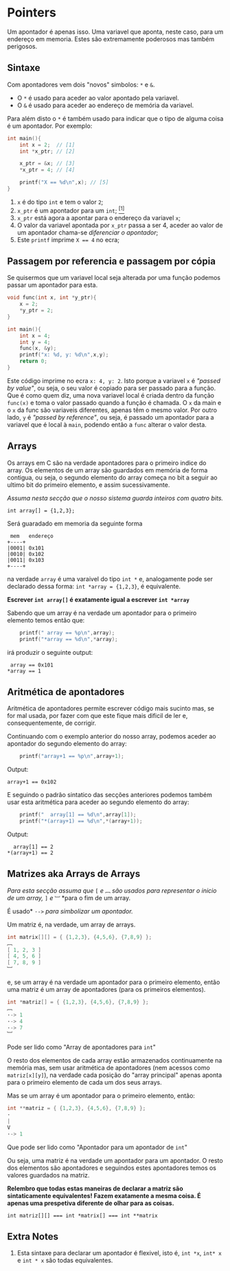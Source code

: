 # Pointers
Um apontador é apenas isso. Uma variavel que aponta, neste caso, para um endereço
 em memoria. Estes são extremamente poderosos mas também perigosos.

## Sintaxe
Com apontadores vem dois "novos" simbolos: `*` e `&`.

* O `*` é usado para aceder ao valor apontado pela variavel.
* O `&` é usado para aceder ao endereço de memória da variavel.

Para além disto o `*` é também usado para indicar que o tipo de alguma coisa é
 um apontador. Por exemplo:
```C
int main(){
    int x = 2;  // [1]
    int *x_ptr; // [2]

    x_ptr = &x; // [3]
    *x_ptr = 4; // [4]

    printf("X == %d\n",x); // [5]
}
```
 1. `x` é do tipo `int` e tem o valor `2`;
 2. `x_ptr` é um apontador para um `int`; [<sup>\[1\]</sup>][extraNotes]
 3. `x_ptr` está agora a apontar para o endereço da variavel `x`;
 4. O valor da variavel apontada por `x_ptr` passa a ser 4, aceder ao valor de um apontador chama-se _diferenciar o apontador_;
 5. Este `printf` imprime `X == 4` no ecra;

## Passagem por referencia e passagem por cópia
Se quisermos que um variavel local seja alterada por uma função podemos passar um apontador
 para esta.

```C
void func(int x, int *y_ptr){
    x = 2;
    *y_ptr = 2;
}

int main(){
    int x = 4;
    int y = 4;
    func(x, &y);
    printf("x: %d, y: %d\n",x,y);
    return 0;
}
```
Este código imprime no ecra `x: 4, y: 2`. Isto porque a variavel `x` é *"passed by value"*,
 ou seja, o seu valor é copiado para ser passado para a função. Que é como quem diz, uma nova variavel local é criada dentro da função `func(x)` e toma o valor passado quando a função é chamada. O `x` da main e o `x` da func são variaveis diferentes, apenas têm o mesmo valor.
Por outro lado, `y` é *"passed by reference"*, ou seja, é passado um apontador para a variavel que é local à `main`, podendo então a `func` alterar o valor desta.

## Arrays
Os arrays em C são na verdade apontadores para o primeiro indice do array. Os elementos de um array são guardados
 em memória de forma contigua, ou seja, o segundo elemento do array começa no bit a seguir ao ultimo bit
 do primeiro elemento, e assim sucessivamente.

*Assuma nesta secção que o nosso sistema guarda inteiros com quatro bits.*

`int array[] = {1,2,3};`

Será guaradado em memoria da seguinte forma

```
 mem   endereço
+----+
|0001| 0x101
|0010| 0x102
|0011| 0x103
+----+
```

na verdade `array` é uma varaivel do tipo `int *` e, analogamente pode ser declarado
 dessa forma: `int *array = {1,2,3}`, é equivalente.

**Escrever `int array[]` é exatamente igual a escrever `int *array`**

Sabendo que um array é na verdade um apontador para o primeiro elemento temos então que:
```C
    printf(" array == %p\n",array);
    printf("*array == %d\n",*array);
```
irá produzir o seguinte output:
```
 array == 0x101
*array == 1
```

## Aritmética de apontadores
Aritmética de apontadores permite escrever código mais sucinto mas, se for mal usada, por fazer com que este fique mais dificil de ler
 e, consequentemente, de corrigir.

Continuando com o exemplo anterior do nosso array, podemos aceder ao apontador do segundo elemento do array:
```C
    printf("array+1 == %p\n",array+1);
```
Output:
```
array+1 == 0x102
```

E seguindo o padrão sintatico das secções anteriores podemos também usar esta aritmética para aceder ao segundo elemento
 do array:
```C
    printf("  array[1] == %d\n",array[1]);
    printf("*(array+1) == %d\n",*(array+1));
```
Output:
```
  array[1] == 2
*(array+1) == 2
```

## Matrizes aka Arrays de Arrays
*Para esta secção assuma que* `[` *e* `﹇` *são usados para representar o inicio de um array,* `]` *e* `﹈` *para o fim de um array.
 
 É usado* `·->` *para simbolizar um apontador.*

Um matriz é, na verdade, um array de arrays.

```C
int matrix[][] = { {1,2,3}, {4,5,6}, {7,8,9} };
﹇
[ 1, 2, 3 ]
[ 4, 5, 6 ]
[ 7, 8, 9 ]
﹈
```

e, se um array é na verdade um apontador para o primeiro elemento, então uma matriz é um array de apontadores (para os primeiros elementos).

```C
int *matriz[] = { {1,2,3}, {4,5,6}, {7,8,9} };
﹇
·-> 1
·-> 4
·-> 7
﹈
```

Pode ser lido como "Array de apontadores para `int`"

O resto dos elementos de cada array estão armazenados continuamente na memória mas, sem usar aritmética de apontadores
 (nem acessos como `matriz[x][y]`), na verdade cada posição do "array principal" apenas aponta para o primeiro elemento
 de cada um dos seus arrays.

Mas se um array é um apontador para o primeiro elemento, então:

```C
int **matriz = { {1,2,3}, {4,5,6}, {7,8,9} };
·
|
V
·-> 1
```

Que pode ser lido como "Apontador para um apontador de `int`"

Ou seja, uma matriz é na verdade um apontador para um apontador.
O resto dos elementos são apontadores e seguindos estes apontadores temos os valores guardados na matriz.

**Relembro que todas estas maneiras de declarar a matriz são sintaticamente equivalentes!
 Fazem exatamente a mesma coisa. É apenas uma prespetiva diferente de olhar para as coisas.**

`int matriz[][] === int *matrix[] === int **matrix`

## Extra Notes
 1. Esta sintaxe para declarar um apontador é flexivel, isto é, `int *x`, `int* x` e `int * x` são todas equivalentes.

[extraNotes]: ./Pointers.md#extra-notes
